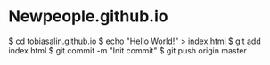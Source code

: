 # Newpeople.github.io
$ cd tobiasalin.github.io
$ echo "Hello World!" > index.html
$ git add index.html
$ git commit -m "Init commit"
$ git push origin master
